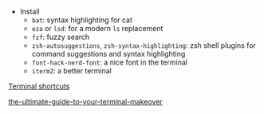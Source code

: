 - Install
  - `bat`: syntax highlighting for cat
  - `eza` or `lsd`: for a modern `ls` replacement
  - `fzf`: fuzzy search
  - `zsh-autosuggestions`, `zsh-syntax-highlighting`: zsh shell plugins for command suggestions and syntax highlighting
  - `font-hack-nerd-font`: a nice font in the terminal
  - `iterm2`: a better terminal

[Terminal shortcuts](https://support.apple.com/guide/terminal/keyboard-shortcuts-trmlshtcts/mac)

[the-ultimate-guide-to-your-terminal-makeover](https://www.freedium.cfd/towardsdatascience.com/the-ultimate-guide-to-your-terminal-makeover-e11f9b87ac99)